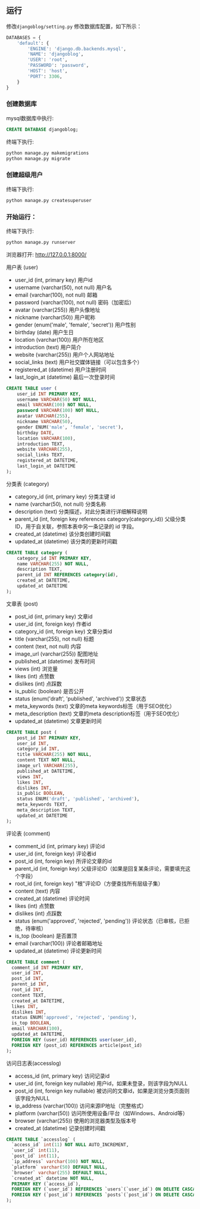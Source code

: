 
## 运行

 修改`djangoblog/setting.py` 修改数据库配置，如下所示：

```python
DATABASES = {
    'default': {
        'ENGINE': 'django.db.backends.mysql',
        'NAME': 'djangoblog',
        'USER': 'root',
        'PASSWORD': 'password',
        'HOST': 'host',
        'PORT': 3306,
    }
}
```

### 创建数据库
mysql数据库中执行:
```sql
CREATE DATABASE djangoblog;
```

终端下执行:
```bash
python manage.py makemigrations
python manage.py migrate
```

### 创建超级用户
 终端下执行:
```bash
python manage.py createsuperuser
```


### 开始运行：
 终端下执行:
```bash
python manage.py runserver
```

浏览器打开: http://127.0.0.1:8000/   


用户表 (user)
- user_id       (int, primary key)                 用户id
- username      (varchar(50), not null)            用户名
- email         (varchar(100), not null)           邮箱
- password      (varchar(100), not null)           密码（加密后）
- avatar        (varchar(255))                     用户头像地址
- nickname      (varchar(50))                      用户昵称
- gender        (enum('male', 'female', 'secret')) 用户性别
- birthday      (date)                             用户生日 
- location      (varchar(100))                     用户所在地区
- introduction  (text)                             用户简介
- website       (varchar(255))                     用户个人网站地址
- social_links  (text)                             用户社交媒体链接（可以包含多个）
- registered_at (datetime)                         用户注册时间
- last_login_at (datetime)                         最后一次登录时间
```sql
CREATE TABLE user (
    user_id INT PRIMARY KEY,
    username VARCHAR(50) NOT NULL,
    email VARCHAR(100) NOT NULL,
    password VARCHAR(100) NOT NULL,
    avatar VARCHAR(255),
    nickname VARCHAR(50),
    gender ENUM('male', 'female', 'secret'),
    birthday DATE,
    location VARCHAR(100),
    introduction TEXT,
    website VARCHAR(255),
    social_links TEXT,
    registered_at DATETIME,
    last_login_at DATETIME
);
```

分类表 (category)
- category_id  (int, primary key)                                  分类主键 id
- name         (varchar(50), not null)                             分类名称
- description  (text)                                              分类描述，对此分类进行详细解释说明
- parent_id    (int, foreign key references category(category_id)) 父级分类 ID，用于自关联，参照本表中另一条记录的 id 字段。
- created_at   (datetime)                                          该分类创建时间戳
- updated_at   (datetime)                                          该分类的更新时间戳 
```sql
CREATE TABLE category (
    category_id INT PRIMARY KEY,
    name VARCHAR(255) NOT NULL,
    description TEXT,
    parent_id INT REFERENCES category(id),
    created_at DATETIME,
    updated_at DATETIME
);
```

文章表 (post)
- post_id          (int, primary key)                       文章id
- user_id          (int, foreign key)                       作者id
- category_id      (int, foreign key)                       文章分类id
- title            (varchar(255), not null)                 标题
- content          (text, not null)                         内容
- image_url        (varchar(255))                           配图地址
- published_at     (datetime)                               发布时间
- views            (int)                                    浏览量
- likes            (int)                                    点赞数
- dislikes         (int)                                    点踩数
- is_public        (boolean)                                是否公开
- status           (enum('draft', 'published', 'archived')) 文章状态
- meta_keywords    (text)                                   文章的meta keywords标签（用于SEO优化）
- meta_description (text)                                   文章的meta description标签（用于SEO优化）
- updated_at       (datetime)                               文章更新时间

```sql
CREATE TABLE post (
    post_id INT PRIMARY KEY,
    user_id INT,
    category_id INT,
    title VARCHAR(255) NOT NULL,
    content TEXT NOT NULL,
    image_url VARCHAR(255),
    published_at DATETIME,
    views INT,
    likes INT,
    dislikes INT,
    is_public BOOLEAN,
    status ENUM('draft', 'published', 'archived'),
    meta_keywords TEXT,
    meta_description TEXT,
    updated_at DATETIME
);
```

评论表 (comment)
- comment_id   (int, primary key)                        评论id
- user_id      (int, foreign key)                        评论者id
- post_id      (int, foreign key)                        所评论文章的id
- parent_id    (int, foreign key)                        父级评论ID（如果是回复某条评论，需要填充这个字段）
- root_id      (int, foreign key)                        "根"评论ID（方便查找所有层级子集）
- content      (text)                                    内容 
- created_at   (datetime)                                评论时间 
- likes        (int)                                     点赞数 
- dislikes     (int)                                     点踩数
- status       (enum('approved', 'rejected', 'pending')) 评论状态（已审核，已拒绝，待审核）
- is_top       (boolean)                                 是否置顶
- email        (varchar(100))                            评论者邮箱地址
- updated_at   (datetime)                                评论更新时间
```sql
CREATE TABLE comment (
  comment_id INT PRIMARY KEY,
  user_id INT,
  post_id INT,
  parent_id INT,
  root_id INT,
  content TEXT,
  created_at DATETIME,
  likes INT,
  dislikes INT,
  status ENUM('approved', 'rejected', 'pending'),
  is_top BOOLEAN,
  email VARCHAR(100),
  updated_at DATETIME,
  FOREIGN KEY (user_id) REFERENCES user(user_id),
  FOREIGN KEY (post_id) REFERENCES article(post_id)
);
```

访问日志表(accesslog)
- access_id  (int, primary key)          访问记录id
- user_id    (int, foreign key nullable) 用户id，如果未登录，则该字段为NULL
- post_id    (int, foreign key nullable) 被访问的文章id，如果是浏览分类页面则该字段为NULL
- ip_address (varchar(100))              访问来源IP地址（完整格式）
- platform   (varchar(50))               访问所使用设备/平台（如Windows、Android等）
- browser    (varchar(255))              使用的浏览器类型及版本号
- created_at (datetime)                  记录创建时间戳
```sql
CREATE TABLE `accesslog` (
  `access_id` int(11) NOT NULL AUTO_INCREMENT,
  `user_id` int(11),
  `post_id` int(11),
  `ip_address` varchar(100) NOT NULL,
  `platform` varchar(50) DEFAULT NULL,
  `browser` varchar(255) DEFAULT NULL,
  `created_at` datetime NOT NULL,
  PRIMARY KEY (`access_id`),
  FOREIGN KEY (`user_id`) REFERENCES `users`(`user_id`) ON DELETE CASCADE ON UPDATE CASCADE,
  FOREIGN KEY (`post_id`) REFERENCES `posts`(`post_id`) ON DELETE CASCADE ON UPDATE CASCADE
);
```